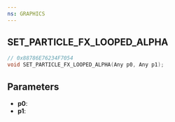 ```yaml
---
ns: GRAPHICS
---
```

## SET_PARTICLE_FX_LOOPED_ALPHA

```c
// 0x88786E76234F7054
void SET_PARTICLE_FX_LOOPED_ALPHA(Any p0, Any p1);
```

## Parameters
* **p0**:
* **p1**:
